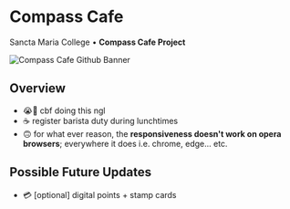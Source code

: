 # Compass Cafe

Sancta Maria College  •  **Compass Cafe Project**

![Compass Cafe Github Banner](https://github.com/J4Q4/Compass-Cafe/blob/main/extras/githubbanner.png)

## Overview
- 😭🙏 cbf doing this ngl
- ☕ register barista duty during lunchtimes
- 🙃 for what ever reason, the **responsiveness doesn't work on opera browsers**;
  everywhere it does i.e. chrome, edge... etc.

## Possible Future Updates
- 💳 [optional] digital points + stamp cards
